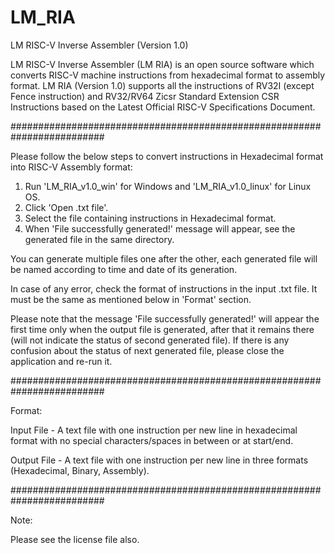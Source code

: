 # LM_RIA
LM RISC-V Inverse Assembler (Version 1.0)

LM RISC-V Inverse Assembler (LM RIA) is an open source software which converts RISC-V machine instructions from hexadecimal format to assembly format. 
LM RIA (Version 1.0) supports all the instructions of RV32I (except Fence instruction) and RV32/RV64 Zicsr Standard Extension CSR Instructions based on the Latest Official RISC-V Specifications Document.

#########################################################################

Please follow the below steps to convert instructions in Hexadecimal format into RISC-V Assembly format:

1. Run 'LM_RIA_v1.0_win' for Windows and 'LM_RIA_v1.0_linux' for Linux OS.
2. Click 'Open .txt file'.
3. Select the file containing instructions in Hexadecimal format.
4. When 'File successfully generated!' message will appear, see the generated file in the same directory.

You can generate multiple files one after the other, each generated file will be named according to time and date of its generation. 

In case of any error, check the format of instructions in the input .txt file. It must be the same as mentioned below in 'Format' section. 

Please note that the message 'File successfully generated!' will appear the first time only when the output file is generated, after that it remains there (will not indicate the status of second generated file). If there is any confusion about the status of next generated file, please close the application and re-run it. 

#########################################################################

Format:

Input File  - A text file with one instruction per new line in hexadecimal format with no special characters/spaces in between or at start/end.

Output File - A text file with one instruction per new line in three formats (Hexadecimal, Binary, Assembly).

#########################################################################

Note:

Please see the license file also.
